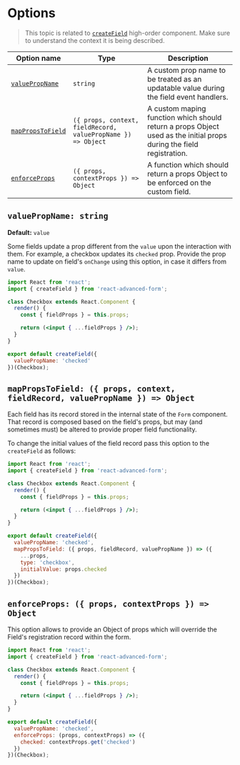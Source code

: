 # Options

> This topic is related to [`createField`](./basics.md) high-order component. Make sure to understand the context it is being described.

| Option name | Type | Description |
| ------ | ---- | ----------- |
| [`valuePropName`](#valuepropname) | `string` | A custom prop name to be treated as an updatable value during the field event handlers. |
| [`mapPropsToField`](#mappropstofield) | `({ props, context, fieldRecord, valuePropName }) => Object` | A custom maping function which should return a props Object used as the initial props during the field registration. |s
| [`enforceProps`](#enforceprops) | `({ props, contextProps }) => Object` | A function which should return a props Object to be enforced on the custom field. |

## `valuePropName: string`
**Default:** `value`

Some fields update a prop different from the `value` upon the interaction with them. For example, a checkbox updates its `checked` prop. Provide the prop name to update on field's `onChange` using this option, in case it differs from `value`.

```jsx
import React from 'react';
import { createField } from 'react-advanced-form';

class Checkbox extends React.Component {
  render() {
    const { fieldProps } = this.props;

    return (<input { ...fieldProps } />);
  }
}

export default createField({
  valuePropName: 'checked'
})(Checkbox);
```

## `mapPropsToField: ({ props, context, fieldRecord, valuePropName }) => Object`

Each field has its record stored in the internal state of the `Form` component. That record is composed based on the field's props, but may (and sometimes must) be altered to provide proper field functionality.

To change the initial values of the field record pass this option to the `createField` as follows:

```jsx
import React from 'react';
import { createField } from 'react-advanced-form';

class Checkbox extends React.Component {
  render() {
    const { fieldProps } = this.props;

    return (<input { ...fieldProps } />);
  }
}

export default createField({
  valuePropName: 'checked',
  mapPropsToField: ({ props, fieldRecord, valuePropName }) => ({
    ...props,
    type: 'checkbox',
    initialValue: props.checked
  })
})(Checkbox);
```

## `enforceProps: ({ props, contextProps }) => Object`
This option allows to provide an Object of props which will override the Field's registration record within the form.

```jsx
import React from 'react';
import { createField } from 'react-advanced-form';

class Checkbox extends React.Component {
  render() {
    const { fieldProps } = this.props;

    return (<input { ...fieldProps } />);
  }
}

export default createField({
  valuePropName: 'checked',
  enforceProps: (props, contextProps) => ({
    checked: contextProps.get('checked')
  })
})(Checkbox);
```